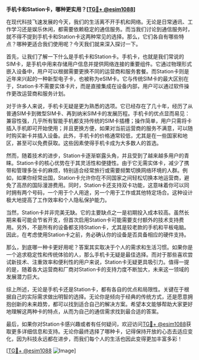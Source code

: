 **手机卡和Station卡，哪种更实用？[[TG💪+ @esim1088](https://t.me/s/esim1088)]**

在现代科技飞速发展的今天，我们的生活离不开手机和网络。无论是日常通讯、工作学习还是娱乐休闲，都需要依赖稳定的通信服务。而当我们讨论到通信服务时，就不得不提到手机卡和Station卡这两种常见的选择。那么，它们各自有哪些特点？哪种更适合我们使用呢？今天我们就来深入探讨一下。

首先，让我们了解一下什么是手机卡和Station卡。手机卡，也就是我们常说的SIM卡，是手机中用来存储用户信息并提供网络连接的重要组件。它通过物理形式嵌入设备中，用户可以根据需要更换不同的运营商和服务套餐。而Station卡则是近年来兴起的一种新型电子卡，也被称为eSIM卡。它与传统SIM卡的最大区别在于，Station卡不需要实体卡片，而是直接集成在设备内部，用户可以通过软件操作更改运营商和服务计划。

对于许多人来说，手机卡无疑是更为熟悉的选项。它已经存在了几十年，经历了从普通SIM卡到微型SIM卡、再到纳米SIM卡的发展历程。手机卡的优点显而易见：兼容性强，几乎所有智能手机都支持传统的SIM卡插槽；操作简单，用户只需将卡插入手机即可开始使用；并且更换方便，如果对当前运营商的服务不满意，可以随时购买新卡并插入设备。此外，手机卡的价格通常较低，尤其是在一些国家和地区，甚至可以免费获取。这些因素使得手机卡成为大多数人的首选。

然而，随着技术的进步，Station卡逐渐崭露头角，并且受到了越来越多用户的青睐。Station卡的核心优势在于其灵活性和便捷性。由于它无需实体卡，减少了携带和管理多张卡的麻烦，特别适合经常旅行或需要频繁切换网络环境的人群。例如，如果你经常出国，Station卡允许你在不同国家之间轻松切换本地运营商，避免了高昂的国际漫游费用。同时，Station卡还支持双卡功能，这意味着你可以同时拥有两个号码，一个用于个人用途，另一个用于工作或其他特定场合。这种设计极大地提高了工作效率和个人隐私保护能力。

当然，Station卡并非完美无缺。它的主要缺点之一是初期投入成本较高。虽然长期来看可能会节省开支，但首次启用Station卡可能需要支付额外的技术支持费用。另外，不是所有的设备都支持Station卡，尤其是较老款的手机和平板电脑。因此，在考虑使用Station卡之前，务必确认你的设备是否具备相应的硬件支持。

那么，到底哪一种卡更好用呢？答案其实取决于个人的需求和生活习惯。如果你是一个追求稳定性和传统体验的人，那么手机卡无疑是最佳选择。而对于那些喜欢尝试新技术、注重效率和便利性的用户来说，Station卡无疑更具吸引力。值得一提的是，随着各大运营商和厂商对Station卡的支持力度不断加大，未来这一领域的发展潜力巨大。

综上所述，无论是手机卡还是Station卡，都有各自的优点和局限性。关键在于根据自己的实际需求做出明智的选择。无论你是倾向于经典的传统方式，还是愿意拥抱创新的未来趋势，都可以找到适合自己的解决方案。希望本文能够帮助大家更好地理解这两种卡的特点，从而为自己的通信需求找到最合适的答案。

最后，如果你对Station卡感兴趣或者有任何疑问，欢迎访问[TG💪+ @esim1088](https://t.me/s/esim1088)获取更多详细信息和支持。无论你最终选择了哪种卡，记得保持开放的心态去适应变化，因为科技永远都在进步，而我们每个人的生活也因此变得更加丰富多彩！

[[TG💪+ @esim1088](https://t.me/s/esim1088) ![Image](https://i.postimg.cc/4NQfJmqS/Snipaste-2025-05-13-00-14-12.png)]